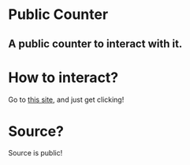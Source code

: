 # Public Counter
## A public counter to interact with it.

# How to interact?
Go to [this site](https://publiccounter.onrender.com/), and just get clicking!

# Source?
Source is public!

